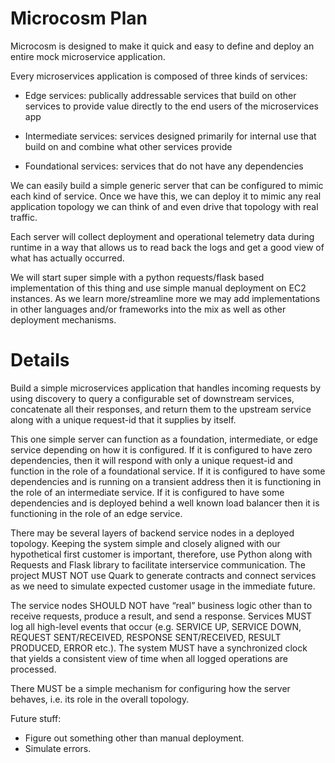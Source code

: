 Microcosm Plan
==============

Microcosm is designed to make it quick and easy to define and deploy
an entire mock microservice application.

Every microservices application is composed of three kinds of services:

 - Edge services: publically addressable services that build on other
   services to provide value directly to the end users of the
   microservices app

 - Intermediate services: services designed primarily for internal use
   that build on and combine what other services provide

 - Foundational services: services that do not have any dependencies

We can easily build a simple generic server that can be configured to
mimic each kind of service. Once we have this, we can deploy it to
mimic any real application topology we can think of and even drive
that topology with real traffic.

Each server will collect deployment and operational telemetry data
during runtime in a way that allows us to read back the logs and get a
good view of what has actually occurred.

We will start super simple with a python requests/flask based
implementation of this thing and use simple manual deployment on EC2
instances. As we learn more/streamline more we may add implementations
in other languages and/or frameworks into the mix as well as other
deployment mechanisms.

Details
=======

Build a simple microservices application that handles incoming
requests by using discovery to query a configurable set of downstream
services, concatenate all their responses, and return them to the
upstream service along with a unique request-id that it supplies by
itself.

This one simple server can function as a foundation, intermediate, or
edge service depending on how it is configured. If it is configured to
have zero dependencies, then it will respond with only a unique
request-id and function in the role of a foundational service. If it
is configured to have some dependencies and is running on a transient
address then it is functioning in the role of an intermediate
service. If it is configured to have some dependencies and is deployed
behind a well known load balancer then it is functioning in the role
of an edge service.

There may be several layers of backend service nodes in a deployed
topology. Keeping the system simple and closely aligned with our
hypothetical first customer is important, therefore, use Python along
with Requests and Flask library to facilitate interservice
communication. The project MUST NOT use Quark to generate contracts
and connect services as we need to simulate expected customer usage in
the immediate future.

The service nodes SHOULD NOT have “real” business logic other than to
receive requests, produce a result, and send a response. Services MUST
log all high-level events that occur (e.g. SERVICE UP, SERVICE DOWN,
REQUEST SENT/RECEIVED, RESPONSE SENT/RECEIVED, RESULT PRODUCED, ERROR
etc.). The system MUST have a synchronized clock that yields a
consistent view of time when all logged operations are processed.

There MUST be a simple mechanism for configuring how the server
behaves, i.e. its role in the overall topology.

Future stuff:

 - Figure out something other than manual deployment.
 - Simulate errors.
